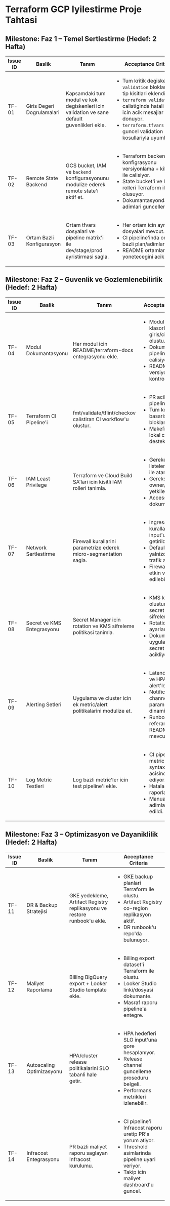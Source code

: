 # Terraform GCP Iyilestirme Proje Tahtasi

## Milestone: Faz 1 – Temel Sertlestirme (Hedef: 2 Hafta)

| Issue ID | Baslik | Tanım | Acceptance Criteria | Durum |
| --- | --- | --- | --- | --- |
| TF-01 | Giris Degeri Dogrulamalari | Kapsamdaki tum modul ve kok degiskenleri icin validation ve sane default guvenlikleri ekle. | <ul><li>Tum kritik degiskenler icin `validation` bloklari veya tip kisitlari eklendi.</li><li>`terraform validate` calistiginda hatali inputlar icin acik mesajlar donuyor.</li><li>`terraform.tfvars.example` guncel validation kosullariyla uyumlu.</li></ul> | ✅ Tamamlandi |
| TF-02 | Remote State Backend | GCS bucket, IAM ve `backend` konfigurasyonunu modulize ederek remote state'i aktif et. | <ul><li>Terraform backend konfigrasyonu versiyonlama + kilitleme ile calisiyor.</li><li>State bucket'i ve IAM rolleri Terraform ile olusuyor.</li><li>Dokumantasyonda apply adimlari guncellendi.</li></ul> | ✅ Tamamlandi |
| TF-03 | Ortam Bazli Konfigurasyon | Ortam tfvars dosyalari ve pipeline matrix'i ile dev/stage/prod ayristirmasi sagla. | <ul><li>Her ortam icin ayri tfvars dosyalari mevcut.</li><li>CI pipeline'inda ortam bazli plan/adimlar tanimli.</li><li>README ortamları nasil yonetecegini acikliyor.</li></ul> | ✅ Tamamlandi |

## Milestone: Faz 2 – Guvenlik ve Gozlemlenebilirlik (Hedef: 2 Hafta)

| Issue ID | Baslik | Tanım | Acceptance Criteria |
| --- | --- | --- | --- |
| TF-04 | Modul Dokumantasyonu | Her modul icin README/terraform-docs entegrasyonu ekle. | <ul><li>Modul klasorlerinde giris/cikti tablolari olustu.</li><li>Dokumantasyon pipeline'i otomatik calisiyor.</li><li>README'ler versiyon kontrolunde.</li></ul> |
| TF-05 | Terraform CI Pipeline'i | fmt/validate/tflint/checkov calistiran CI workflow'u olustur. | <ul><li>PR acildiginda pipeline calisiyor.</li><li>Tum kontroller basarisiz olursa PR bloklaniyor.</li><li>Makefile/komutlarla lokal calisma destekleniyor.</li></ul> |
| TF-06 | IAM Least Privilege | Terraform ve Cloud Build SA'lari icin kisitli IAM rolleri tanimla. | <ul><li>Gereken roller listelenip Terraform ile atandi.</li><li>Gereksiz owner/editor yetkileri kaldirildi.</li><li>Access review dokumani guncel.</li></ul> |
| TF-07 | Network Sertlestirme | Firewall kurallarini parametrize ederek micro-segmentation sagla. | <ul><li>Ingress/egress kurallar modul input'u haline getirildi.</li><li>Default olarak yalnizca gerekli trafik acik.</li><li>Firewall loglari etkin ve analiz edilebilir.</li></ul> |
| TF-08 | Secret ve KMS Entegrasyonu | Secret Manager icin rotation ve KMS sifreleme politikasi tanimla. | <ul><li>KMS key olusturuldu ve secret'lar CMK ile sifreleniyor.</li><li>Rotation period'lari ayarlanmis.</li><li>Dokumantasyon uygulama tarafinin secret'a erisimini acikliyor.</li></ul> |
| TF-09 | Alerting Setleri | Uygulama ve cluster icin ek metric/alert politikalarini modulize et. | <ul><li>Latency, error rate ve HPA event alert'leri eklendi.</li><li>Notification channel parametreleri dinamize edildi.</li><li>Runbook referanslari README'de mevcut.</li></ul> |
| TF-10 | Log Metric Testleri | Log bazli metric'ler icin test pipeline'i ekle. | <ul><li>CI pipeline'i log metric konfiglerini syntax/permissions acisindan test ediyor.</li><li>Hatalar acik sekilde raporlanıyor.</li><li>Manual test adimlari dokumante edildi.</li></ul> |

## Milestone: Faz 3 – Optimizasyon ve Dayaniklilik (Hedef: 2 Hafta)

| Issue ID | Baslik | Tanım | Acceptance Criteria |
| --- | --- | --- | --- |
| TF-11 | DR & Backup Stratejisi | GKE yedekleme, Artifact Registry replikasyonu ve restore runbook'u ekle. | <ul><li>GKE backup planlari Terraform ile olustu.</li><li>Artifact Registry co-region replikasyon aktif.</li><li>DR runbook'u repo'da bulunuyor.</li></ul> |
| TF-12 | Maliyet Raporlama | Billing BigQuery export + Looker Studio template ekle. | <ul><li>Billing export dataset'i Terraform ile olustu.</li><li>Looker Studio linki/dosyasi dokumante.</li><li>Masraf raporu pipeline'a entegre.</li></ul> |
| TF-13 | Autoscaling Optimizasyonu | HPA/cluster release politikalarini SLO tabanli hale getir. | <ul><li>HPA hedefleri SLO input'una gore hesaplanıyor.</li><li>Release channel guncelleme proseduru belgeli.</li><li>Performans metrikleri izlenebilir.</li></ul> |
| TF-14 | Infracost Entegrasyonu | PR bazli maliyet raporu saglayan Infracost kurulumu. | <ul><li>CI pipeline'i Infracost raporu uretip PR'a yorum atiyor.</li><li>Threshold asimlarinda pipeline uyari veriyor.</li><li>Takip icin maliyet dashboard'u guncel.</li></ul> |

